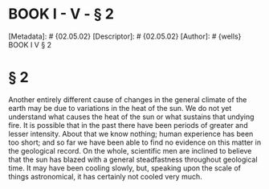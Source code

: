 # BOOK I - V - § 2
[Metadata]: # {02.05.02}
[Descriptor]: # {02.05.02}
[Author]: # {wells}
BOOK I
V
§ 2
# § 2
Another entirely different cause of changes in the general climate of the earth
may be due to variations in the heat of the sun. We do not yet understand what
causes the heat of the sun or what sustains that undying fire. It is possible
that in the past there have been periods of greater and lesser intensity. About
that we know nothing; human experience has been too short; and so far we have
been able to find no evidence on this matter in the geological record. On the
whole, scientific men are inclined to believe that the sun has blazed with a
general steadfastness throughout geological time. It may have been cooling
slowly, but, speaking upon the scale of things astronomical, it has certainly
not cooled very much.

